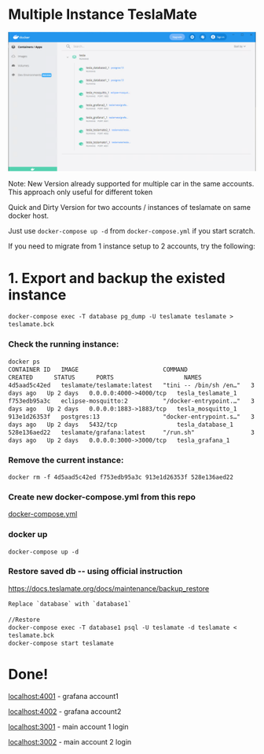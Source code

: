 # Multiple Instance TeslaMate

![Test Image 1](dashboard.png)


Note: New Version already supported for multiple car in the same accounts. This approach only useful for different token

Quick and Dirty Version for two accounts / instances of teslamate on same docker host.

Just use `docker-compose up -d` from `docker-compose.yml` if you start scratch.

If you need to migrate from 1 instance setup to 2 accounts, try the following:

# 1. Export and backup the existed instance
```
docker-compose exec -T database pg_dump -U teslamate teslamate > teslamate.bck
```
### Check the running instance:
```
docker ps
CONTAINER ID   IMAGE                        COMMAND                  CREATED      STATUS      PORTS                    NAMES
4d5aad5c42ed   teslamate/teslamate:latest   "tini -- /bin/sh /en…"   3 days ago   Up 2 days   0.0.0.0:4000->4000/tcp   tesla_teslamate_1
f753edb95a3c   eclipse-mosquitto:2          "/docker-entrypoint.…"   3 days ago   Up 2 days   0.0.0.0:1883->1883/tcp   tesla_mosquitto_1
913e1d26353f   postgres:13                  "docker-entrypoint.s…"   3 days ago   Up 2 days   5432/tcp                 tesla_database_1
528e136aed22   teslamate/grafana:latest     "/run.sh"                3 days ago   Up 2 days   0.0.0.0:3000->3000/tcp   tesla_grafana_1
```
### Remove the current instance:
```
docker rm -f 4d5aad5c42ed f753edb95a3c 913e1d26353f 528e136aed22
```
### Create new docker-compose.yml from this repo

[docker-compose.yml](docker-compose.yml)

### docker up
```
docker-compose up -d
```
### Restore saved db -- using official instruction
https://docs.teslamate.org/docs/maintenance/backup_restore
```
Replace `database` with `database1`

//Restore
docker-compose exec -T database1 psql -U teslamate -d teslamate < teslamate.bck
docker-compose start teslamate

```
# Done!
[localhost:4001](http://localhost:4001) - grafana account1

[localhost:4002](http://localhost:4002) - grafana account2

[localhost:3001](http://localhost:3001) - main account 1 login

[localhost:3002](http://localhost:3002) - main account 2 login

